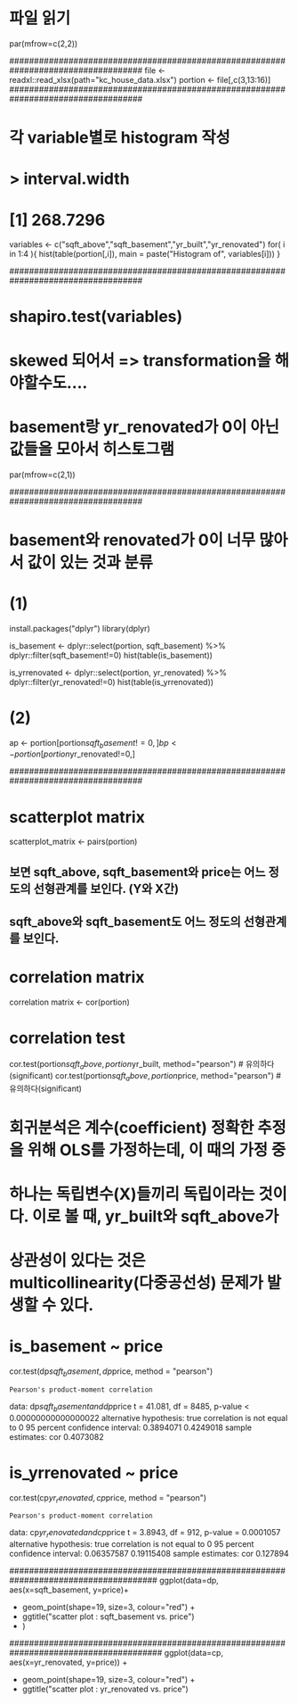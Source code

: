 # 파일 읽기
par(mfrow=c(2,2))


###################################################################################
file <- readxl::read_xlsx(path="kc_house_data.xlsx")
portion <- file[,c(3,13:16)]
###################################################################################

# 각 variable별로 histogram 작성
# > interval.width
#   [1] 268.7296

variables <- c("sqft_above","sqft_basement","yr_built","yr_renovated")
for( i in 1:4 ){
     hist(table(portion[,i]), main = paste("Histogram of", variables[i]))
}

###################################################################################

# shapiro.test(variables)
# skewed 되어서 => transformation을 해야할수도....


# basement랑 yr_renovated가 0이 아닌 값들을 모아서 히스토그램
par(mfrow=c(2,1))

###################################################################################
# basement와 renovated가 0이 너무 많아서 값이 있는 것과 분류
# (1)
install.packages("dplyr")
library(dplyr)

is_basement <- dplyr::select(portion, sqft_basement) %>%
              dplyr::filter(sqft_basement!=0)
hist(table(is_basement))

is_yrrenovated <- dplyr::select(portion, yr_renovated) %>%
                  dplyr::filter(yr_renovated!=0)
hist(table(is_yrrenovated))

# (2)
ap <- portion[portion$sqft_basement!=0,]
bp <- portion[portion$yr_renovated!=0,]

###################################################################################

# scatterplot matrix
scatterplot_matrix <- pairs(portion)

## 보면 sqft_above, sqft_basement와 price는 어느 정도의 선형관계를 보인다. (Y와 X간)
## sqft_above와 sqft_basement도 어느 정도의 선형관계를 보인다. 

# correlation matrix
correlation matrix <- cor(portion)

# correlation test
cor.test(portion$sqft_above, portion$yr_built, method="pearson") # 유의하다(significant)
cor.test(portion$sqft_above, portion$price, method="pearson") # 유의하다(significant)

# 회귀분석은 계수(coefficient) 정확한 추정을 위해 OLS를 가정하는데, 이 때의 가정 중
# 하나는 독립변수(X)들끼리 독립이라는 것이다. 이로 볼 때, yr_built와 sqft_above가
# 상관성이 있다는 것은 multicollinearity(다중공선성) 문제가 발생할 수 있다.



# is_basement ~ price
cor.test(dp$sqft_basement,dp$price, method = "pearson")


	Pearson's product-moment correlation

data:  dp$sqft_basement and dp$price
t = 41.081, df = 8485, p-value <
0.00000000000000022
alternative hypothesis: true correlation is not equal to 0
95 percent confidence interval:
 0.3894071 0.4249018
sample estimates:
      cor 
0.4073082 


# is_yrrenovated ~ price
cor.test(cp$yr_renovated,cp$price, method = "pearson")

	Pearson's product-moment correlation

data:  cp$yr_renovated and cp$price
t = 3.8943, df = 912, p-value = 0.0001057
alternative hypothesis: true correlation is not equal to 0
95 percent confidence interval:
 0.06357587 0.19115408
sample estimates:
     cor 
0.127894 

######################################################################################
ggplot(data=dp, aes(x=sqft_basement, y=price)+
+ geom_point(shape=19, size=3, colour="red") +
+ ggtitle("scatter plot : sqft_basement vs. price")
+ )

#######################################################################################
ggplot(data=cp, aes(x=yr_renovated, y=price)) +
+ geom_point(shape=19, size=3, colour="red") +
+ ggtitle("scatter plot : yr_renovated vs. price")
